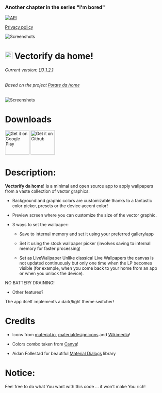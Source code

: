 ### Another chapter in the series "I'm bored"

[![API](https://img.shields.io/badge/API-21%2B-blue.svg?style=flat-square)](https://android-arsenal.com/api?level=21) 

[Privacy policy](https://github.com/enricocid/VectorifyDaHome/blob/master/privacy_policy.md)

![Screenshots](https://raw.githubusercontent.com/enricocid/VectorifyDaHome/master/bored2.png)

# <img src ="https://upload.wikimedia.org/wikipedia/commons/b/b5/Kotlin-logo.png" width=24> Vectorify da home!



###### Current version: [(7) 1.2.1](https://github.com/enricocid/VectorifyDaHome/releases/tag/v1.2.1)
###### Based on the project [Potate da home](https://github.com/enricocid/PotateDaHome)

![Screenshots](https://raw.githubusercontent.com/enricocid/VectorifyDaHome/master/vdh3.gif) 


# Downloads

[<img alt="Get it on Google Play" height="80" src="https://play.google.com/intl/en_us/badges/images/generic/en_badge_web_generic.png">](https://play.google.com/store/apps/details?id=com.iven.iconify)
[<img alt="Get it on Github" height="80" src="https://raw.githubusercontent.com/flocke/andOTP/master/assets/badges/get-it-on-github.png">](https://github.com/enricocid/VectorifyDaHoe/releases)


# Description:

**Vectorify da home!** is a minimal and open source app to apply wallpapers from a vaste collection of vector graphics:

- Background and graphic colors are customizable thanks to a fantastic color picker, presets or the device accent color!

- Preview screen where you can customize the size of the vector graphic.

- 3 ways to set the wallpaper:

  - Save to internal memory and set it using your preferred gallery/app

  - Set it using the stock wallpaper picker (involves saving to internal memory for faster processing)

  - Set as LiveWallpaper
Unlike classical Live Wallpapers the canvas is not updated continuously but only one time when the LP becomes visible (for example, when you come back to your home from an app or when you unlock the device).

NO BATTERY DRAINING!


- Other features?

The app itself implements a dark/light theme switcher!


# Credits

- Icons from [material.io](https://material.io/resources/icons), [materialdesignicons](https://materialdesignicons.com/) and [Wikimedia](https://commons.wikimedia.org/wiki/Main_Page)!

- Colors combo taken from [Canva](https://www.canva.com/learn/100-color-combinations)!

- Aidan Follestad for beautiful [Material Dialogs](https://github.com/afollestad/material-dialogs/) library


# Notice:

Feel free to do what You want with this code ... it won't make You rich!
